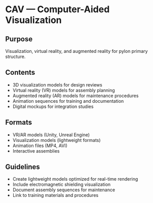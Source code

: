 # CAV — Computer-Aided Visualization

## Purpose
Visualization, virtual reality, and augmented reality for pylon primary structure.

## Contents
- 3D visualization models for design reviews
- Virtual reality (VR) models for assembly planning
- Augmented reality (AR) models for maintenance procedures
- Animation sequences for training and documentation
- Digital mockups for integration studies

## Formats
- VR/AR models (Unity, Unreal Engine)
- Visualization models (lightweight formats)
- Animation files (MP4, AVI)
- Interactive assemblies

## Guidelines
- Create lightweight models optimized for real-time rendering
- Include electromagnetic shielding visualization
- Document assembly sequences for maintenance
- Link to training materials and procedures
